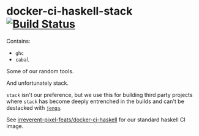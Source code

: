 # docker-ci-haskell-stack [![Build Status](https://img.shields.io/travis/irreverent-pixel-feats/docker-ci-haskell-stack.svg?style=flat)](https://travis-ci.org/irreverent-pixel-feats/docker-ci-haskell-stack)

Contains:

- `ghc`
- `cabal`

Some of our random tools.

And unfortunately stack.

`stack` isn't our preference, but we use this for building third party projects where `stack` has become
deeply entrenched in the builds and can't be destacked with [`jenga`](https://github.com/erikd/jenga).

See [irreverent-pixel-feats/docker-ci-haskell](https://github.com/irreverent-pixel-feats/docker-ci-haskell)
for our standard haskell CI image.
